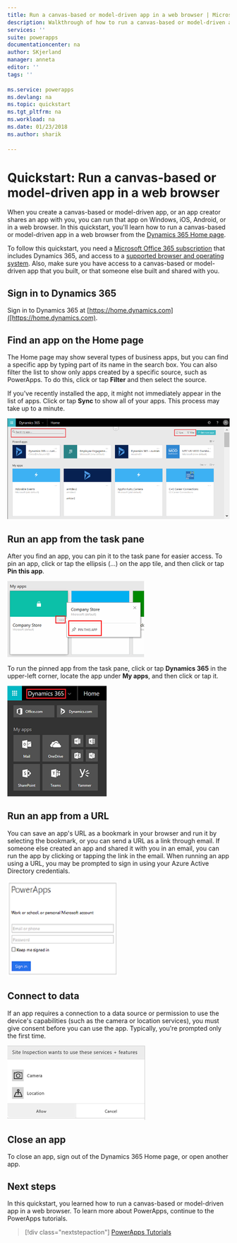 ```yaml
---
title: Run a canvas-based or model-driven app in a web browser | Microsoft Docs
description: Walkthrough of how to run a canvas-based or model-driven app in a web browser
services: ''
suite: powerapps
documentationcenter: na
author: SKjerland
manager: anneta
editor: ''
tags: ''

ms.service: powerapps
ms.devlang: na
ms.topic: quickstart
ms.tgt_pltfrm: na
ms.workload: na
ms.date: 01/23/2018
ms.author: sharik

---
```

# Quickstart: Run a canvas-based or model-driven app in a web browser
When you create a canvas-based or model-driven app, or an app creator shares an app with you, you can run that app on Windows, iOS, Android, or in a web browser. In this quickstart, you'll learn how to run a canvas-based or model-driven app in a web browser from the [Dynamics 365 Home page](https://home.dynamics.com).

To follow this quickstart, you need a [Microsoft Office 365 subscription](https://signup.microsoft.com/Signup?OfferId=467eab54-127b-42d3-b046-3844b860bebf&dl=O365_BUSINESS_PREMIUM&ali=1) that includes Dynamics 365, and access to a [supported browser and operating system](limits-and-config.md). Also, make sure you have access to a canvas-based or model-driven app that you built, or that someone else built and shared with you.

## Sign in to Dynamics 365
Sign in to Dynamics 365 at [https://home.dynamics.com]([https://home.dynamics.com).

## Find an app on the Home page
The Home page may show several types of business apps, but you can find a specific app by typing part of its name in the search box. You can also filter the list to show only apps created by a specific source, such as PowerApps. To do this, click or tap **Filter** and then select the source.

If you've recently installed the app, it might not immediately appear in the list of apps. Click or tap **Sync** to show all of your apps. This process may take up to a minute.

![](./media/run-app-browser/dynamics-365-home.png)

## Run an app from the task pane
After you find an app, you can pin it to the task pane for easier access. To pin an app, click or tap the ellipsis (...) on the app tile, and then click or tap **Pin this app**.

![](./media/run-app-browser/homepage-pin.png)

To run the pinned app from the task pane, click or tap **Dynamics 365** in the upper-left corner, locate the app under **My apps**, and then click or tap it.

![](./media/run-app-browser/taskpane.png)

## Run an app from a URL
You can save an app's URL as a bookmark in your browser and run it by selecting the bookmark, or you can send a URL as a link through email. If someone else created an app and shared it with you in an email, you can run the app by clicking or tapping the link in the email. When running an app using a URL, you may be prompted to sign in using your Azure Active Directory credentials.

![](./media/run-app-browser/web-login.png)

## Connect to data
If an app requires a connection to a data source or permission to use the device's capabilities (such as the camera or location services), you must give consent before you can use the app. Typically, you're prompted only the first time.

![Connection](./media/run-app-browser/app-connection.png)

## Close an app
To close an app, sign out of the Dynamics 365 Home page, or open another app.

## Next steps
In this quickstart, you learned how to run a canvas-based or model-driven app in a web browser. To learn more about PowerApps, continue to the PowerApps tutorials.

> [!div class="nextstepaction"]
> [PowerApps Tutorials](get-started-create-from-blank.md)
